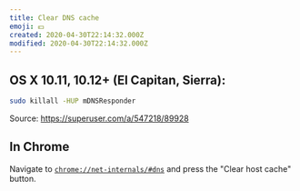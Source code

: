 ```yaml
---
title: Clear DNS cache
emoji: 💵
created: 2020-04-30T22:14:32.000Z
modified: 2020-04-30T22:14:32.000Z
---
```


## OS X 10.11, 10.12+ (El Capitan, Sierra):

```sh
sudo killall -HUP mDNSResponder
```

Source: https://superuser.com/a/547218/89928

## In Chrome

Navigate to [`chrome://net-internals/#dns`](chrome://net-internals/#dns) and press the "Clear host cache" button.

